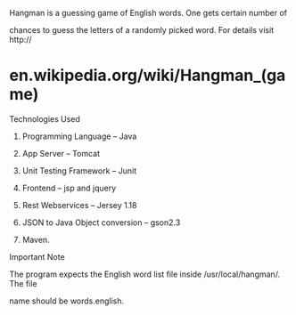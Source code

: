 Hangman is a guessing game of English words. One gets certain number of 

chances to guess the letters of a randomly picked word. For details visit http://

en.wikipedia.org/wiki/Hangman_(game)
=======
Technologies Used

1. Programming Language – Java

2. App Server – Tomcat

3. Unit Testing Framework – Junit

4. Frontend – jsp and jquery

5. Rest Webservices – Jersey 1.18

6. JSON to Java Object conversion – gson2.3

7. Maven. 

Important Note

The program expects the English word list file inside /usr/local/hangman/. The file 

name should be words.english.
